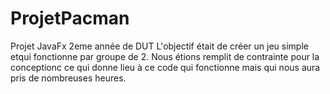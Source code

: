 # ProjetPacman
Projet JavaFx 2eme année de DUT
L'objectif était de créer un jeu simple etqui fonctionne par groupe de 2.
Nous étions remplit de contrainte pour la conceptionc ce qui donne lieu à ce code qui fonctionne mais qui nous aura pris de nombreuses heures.
